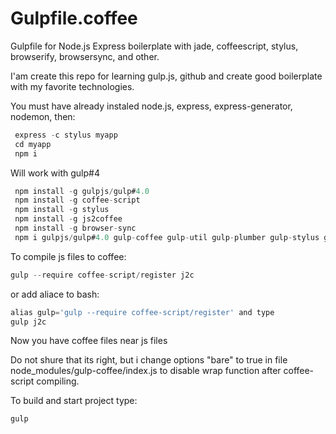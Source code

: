 # Gulpfile.coffee
Gulpfile for Node.js Express boilerplate with jade, coffeescript, stylus, browserify, browsersync, and other. 

I'am create this repo for learning gulp.js, github and create good boilerplate with my favorite technologies.

You must have already instaled node.js, express, express-generator, nodemon, then:
```javascript
 express -c stylus myapp
 cd myapp
 npm i
```
Will work with gulp#4
```javascript
 npm install -g gulpjs/gulp#4.0
 npm install -g coffee-script
 npm install -g stylus
 npm install -g js2coffee
 npm install -g browser-sync
 npm i gulpjs/gulp#4.0 gulp-coffee gulp-util gulp-plumber gulp-stylus gulp-debug gulp-nodemon gulp-js2coffee browser-sync --save-dev
```

To compile js files to coffee:
```javascript 
gulp --require coffee-script/register j2c 
```
or add aliace to bash: 
```javascript
alias gulp='gulp --require coffee-script/register' and type
gulp j2c
```
Now you have coffee files near js files

Do not shure that its right, but i change options "bare" to true in file node_modules/gulp-coffee/index.js to disable wrap function after coffee-script compiling.

To build and start project type:
```javasccript
gulp
```
